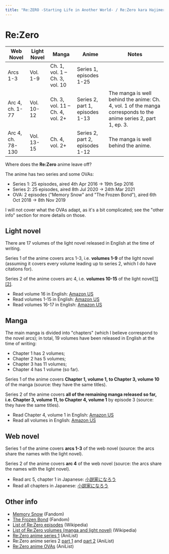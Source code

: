 ```yaml
---
title: "Re:ZERO -Starting Life in Another World- / Re:Zero kara Hajimeru Isekai Seikatsu"
---
```


# Re:Zero

<table>
    <thead>
        <tr>
            <th>Web Novel</th>
            <th>Light Novel</th>
            <th>Manga</th>
            <th>Anime</th>
            <th>Notes</th>
        </tr>
    </thead>
    <tbody>
        <tr>
            <td>Arcs 1-3</td>
            <td>Vol. 1-9</td>
            <td>Ch. 1, vol. 1 – Ch. 3, vol. 10</td>
            <td>Series 1, episodes 1-25</td>
            <td> </td>
        </tr>
        <tr>
            <td>Arc 4, ch. 1-77</td>
            <td>Vol. 10-12</td>
            <td>Ch. 3, vol. 11 – Ch. 4, vol. 2+ </td>
            <td>Series 2, part 1, episodes 1-13</td>
            <td>The manga is well behind the anime: Ch. 4, vol. 1 of the manga corresponds to the anime series 2, part 1, ep. 3. </td>
        </tr>
        <tr>
            <td>Arc 4, ch. 78-130</td>
            <td>Vol. 13-15</td>
            <td>Ch. 4, vol. 2+ </td>
            <td>Series 2, part 2, episodes 1-12</td>
            <td>The manga is well behind the anime.</td>
        </tr>
    </tbody>
</table>

Where does the **Re:Zero** anime leave off?

The anime has two series and some OVAs:

* Series 1: 25 episodes, aired 4th Apr 2016 -> 19th Sep 2016
* Series 2: 25 episodes, aired 8th Jul 2020 -> 24th Mar 2021
* OVA: 2 episodes ("Memory Snow" and "The Frozen Bond"), aired 6th Oct 2018 -> 8th Nov 2019

I will not cover what the OVAs adapt, as it's a bit complicated; see the "other info" section for more details on those.

## Light novel

There are 17 volumes of the light novel released in English at the time of writing.

Series 1 of the anime covers arcs 1-3, i.e. **volumes 1-9** of the light novel (assuming it covers every volume leading up to series 2, which I do have citations for).

Series 2 of the anime covers arc 4, i.e. **volumes 10-15** of the light novel[[1]](https://rezero.fandom.com/wiki/Arc_4?commentId=4400000000000028240&replyId=4400000000000079916)[[2]](https://rezero.fandom.com/f/p/4400000000000037089/r/4400000000000131422).

* Read volume 16 in English: [Amazon US](https://www.amazon.com/gp/product/B08XQ7DRGR)
* Read volumes 1-15 in English: [Amazon US](https://www.amazon.com/dp/B084YX78DJ)
* Read volumes 16-17 in English: [Amazon US](https://www.amazon.com/dp/B094NN486N)

## Manga

The main manga is divided into "chapters" (which I believe correspond to the novel arcs); in total, 19 volumes have been released in English at the time of writing:

* Chapter 1 has 2 volumes;
* Chapter 2 has 5 volumes;
* Chapter 3 has 11 volumes;
* Chapter 4 has 1 volume (so far).

Series 1 of the anime covers **Chapter 1, volume 1, to Chapter 3, volume 10** of the manga (source: they have the same titles).

Series 2 of the anime covers **all of the remaining manga released so far, i.e. Chapter 3, volume 11, to Chapter 4, volume 1** by episode 3 (source: they have the same titles).

* Read Chapter 4, volume 1 in English: [Amazon US](https://www.amazon.com/gp/product/B08FF7N4CT)
* Read all volumes in English: [Amazon US](https://www.amazon.com/dp/B07JKPPSBN)

## Web novel

Series 1 of the anime covers **arcs 1-3** of the web novel (source: the arcs share the names with the light novel).

Series 2 of the anime covers **arc 4** of the web novel (source: the arcs share the names with the light novel).

* Read arc 5, chapter 1 in Japanese: [小説家になろう](https://ncode.syosetu.com/n2267be/318/)
* Read all chapters in Japanese: [小説家になろう](https://ncode.syosetu.com/n2267be/)

## Other info

* [Memory Snow](https://rezero.fandom.com/wiki/Re:Zero_OVA#Adaptation) (Fandom)
* [The Frozen Bond](https://rezero.fandom.com/wiki/Re:Zero_OVA_2) (Fandom)
* [List of Re:Zero episodes](https://en.wikipedia.org/wiki/List_of_Re:Zero_%E2%88%92_Starting_Life_in_Another_World_episodes) (Wikipedia)
* [List of Re:Zero volumes (manga and light novel)](https://en.wikipedia.org/wiki/List_of_Re:Zero_%E2%88%92_Starting_Life_in_Another_World_volumes) (Wikipedia)
* [Re:Zero anime series 1](https://anilist.co/anime/21355/ReZero-kara-Hajimeru-Isekai-Seikatsu/) (AniList)
* Re:Zero anime series 2 [part 1](https://anilist.co/anime/108632/ReZero-kara-Hajimeru-Isekai-Seikatsu-2nd-Season/) and [part 2](https://anilist.co/anime/119661/ReZero-kara-Hajimeru-Isekai-Seikatsu-2nd-Season-Part-2/) (AniList)
* [Re:Zero anime OVAs](https://anilist.co/anime/100049/ReZero-kara-Hajimeru-Isekai-Seikatsu-OVA/) (AniList)
